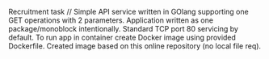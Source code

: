 Recruitment task // 
Simple API service written in GOlang supporting one GET operations with 2 parameters.
Application written as one package/monoblock intentionally.
Standard TCP port 80 servicing by default.
To run app in container create Docker image using provided Dockerfile. 
Created image based on this online repository (no local file req).

